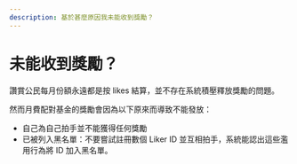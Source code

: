 ```yaml
---
description: 基於甚麼原因我未能收到獎勵？
---
```


# 未能收到獎勵？

讚賞公民每月份額永遠都是按 likes 結算，並不存在系統積壓釋放獎勵的問題。

然而月費配對基金的獎勵會因為以下原來而導致不能發放：

* 自己為自己拍手並不能獲得任何獎勵
* 已被列入黑名單：不要嘗試註冊數個 Liker ID 並互相拍手，系統能認出這些濫用行為將 ID 加入黑名單。

